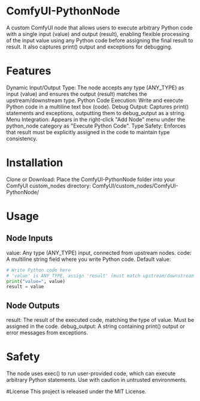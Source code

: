 # ComfyUI-PythonNode
A custom ComfyUI node that allows users to execute arbitrary Python code with a single input (value) and output (result), enabling flexible processing of the input value using any Python code before assigning the final result to result. It also captures print() output and exceptions for debugging.

# Features
Dynamic Input/Output Type: The node accepts any type (ANY_TYPE) as input (value) and ensures the output (result) matches the upstream/downstream type.
Python Code Execution: Write and execute Python code in a multiline text box (code).
Debug Output: Captures print() statements and exceptions, outputting them to debug_output as a string.
Menu Integration: Appears in the right-click "Add Node" menu under the python_node category as "Execute Python Code".
Type Safety: Enforces that result must be explicitly assigned in the code to maintain type consistency.

# Installation
Clone or Download:
Place the ComfyUI-PythonNode folder into your ComfyUI custom_nodes directory:
ComfyUI/custom_nodes/ComfyUI-PythonNode/

# Usage
## Node Inputs
value: Any type (ANY_TYPE) input, connected from upstream nodes.
code: A multiline string field where you write Python code. Default value:
```python
# Write Python code here
# 'value' is ANY_TYPE, assign 'result' (must match upstream/downstream type)
print("value=", value)
result = value
```

## Node Outputs
result: The result of the executed code, matching the type of value. Must be assigned in the code.
debug_output: A string containing print() output or error messages from exceptions.

# Safety
The node uses exec() to run user-provided code, which can execute arbitrary Python statements. Use with caution in untrusted environments.

#License
This project is released under the MIT License.
